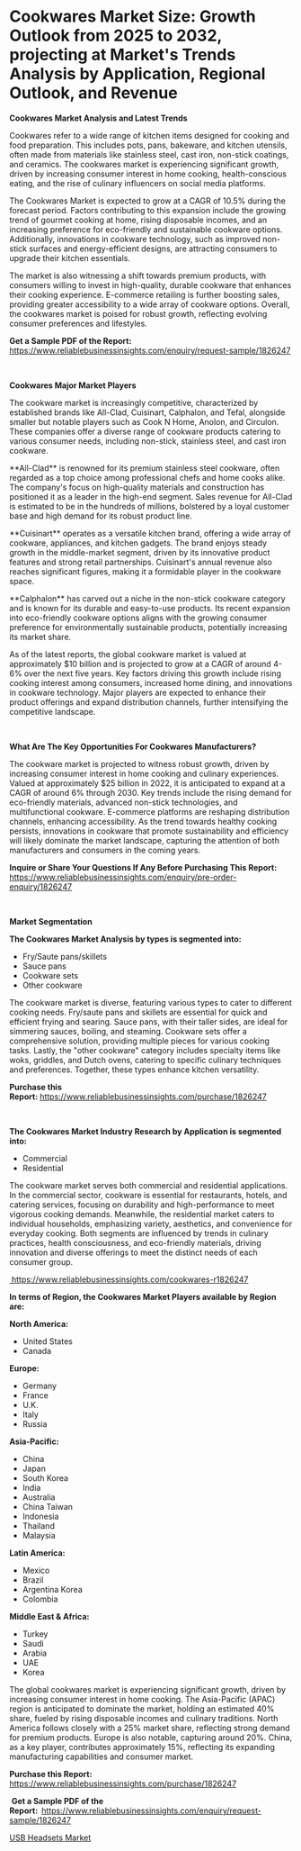 <p><h1>Cookwares Market Size: Growth Outlook from 2025 to 2032, projecting at Market's Trends Analysis by Application, Regional Outlook, and Revenue</h1></p><p><strong>Cookwares Market Analysis and Latest Trends</strong></p>
<p><p>Cookwares refer to a wide range of kitchen items designed for cooking and food preparation. This includes pots, pans, bakeware, and kitchen utensils, often made from materials like stainless steel, cast iron, non-stick coatings, and ceramics. The cookwares market is experiencing significant growth, driven by increasing consumer interest in home cooking, health-conscious eating, and the rise of culinary influencers on social media platforms.</p><p>The Cookwares Market is expected to grow at a CAGR of 10.5% during the forecast period. Factors contributing to this expansion include the growing trend of gourmet cooking at home, rising disposable incomes, and an increasing preference for eco-friendly and sustainable cookware options. Additionally, innovations in cookware technology, such as improved non-stick surfaces and energy-efficient designs, are attracting consumers to upgrade their kitchen essentials.</p><p>The market is also witnessing a shift towards premium products, with consumers willing to invest in high-quality, durable cookware that enhances their cooking experience. E-commerce retailing is further boosting sales, providing greater accessibility to a wide array of cookware options. Overall, the cookwares market is poised for robust growth, reflecting evolving consumer preferences and lifestyles.</p></p>
<p><strong>Get a Sample PDF of the Report:&nbsp;</strong> <a href="https://www.reliablebusinessinsights.com/enquiry/request-sample/1826247?utm_campaign=2125&utm_medium=2&utm_source=Github&utm_content=ia&utm_term=07022025&utm_id=cookwares">https://www.reliablebusinessinsights.com/enquiry/request-sample/1826247</a></p>
<p>&nbsp;</p>
<p><strong>Cookwares Major Market Players</strong></p>
<p><p>The cookware market is increasingly competitive, characterized by established brands like All-Clad, Cuisinart, Calphalon, and Tefal, alongside smaller but notable players such as Cook N Home, Anolon, and Circulon. These companies offer a diverse range of cookware products catering to various consumer needs, including non-stick, stainless steel, and cast iron cookware.</p><p>**All-Clad** is renowned for its premium stainless steel cookware, often regarded as a top choice among professional chefs and home cooks alike. The company's focus on high-quality materials and construction has positioned it as a leader in the high-end segment. Sales revenue for All-Clad is estimated to be in the hundreds of millions, bolstered by a loyal customer base and high demand for its robust product line.</p><p>**Cuisinart** operates as a versatile kitchen brand, offering a wide array of cookware, appliances, and kitchen gadgets. The brand enjoys steady growth in the middle-market segment, driven by its innovative product features and strong retail partnerships. Cuisinart's annual revenue also reaches significant figures, making it a formidable player in the cookware space.</p><p>**Calphalon** has carved out a niche in the non-stick cookware category and is known for its durable and easy-to-use products. Its recent expansion into eco-friendly cookware options aligns with the growing consumer preference for environmentally sustainable products, potentially increasing its market share.</p><p>As of the latest reports, the global cookware market is valued at approximately $10 billion and is projected to grow at a CAGR of around 4-6% over the next five years. Key factors driving this growth include rising cooking interest among consumers, increased home dining, and innovations in cookware technology. Major players are expected to enhance their product offerings and expand distribution channels, further intensifying the competitive landscape.</p></p>
<p>&nbsp;</p>
<p><strong>What Are The Key Opportunities For Cookwares Manufacturers?</strong></p>
<p><p>The cookware market is projected to witness robust growth, driven by increasing consumer interest in home cooking and culinary experiences. Valued at approximately $25 billion in 2022, it is anticipated to expand at a CAGR of around 6% through 2030. Key trends include the rising demand for eco-friendly materials, advanced non-stick technologies, and multifunctional cookware. E-commerce platforms are reshaping distribution channels, enhancing accessibility. As the trend towards healthy cooking persists, innovations in cookware that promote sustainability and efficiency will likely dominate the market landscape, capturing the attention of both manufacturers and consumers in the coming years.</p></p>
<p><strong>Inquire or Share Your Questions If Any Before Purchasing This Report:</strong> <a href="https://www.reliablebusinessinsights.com/enquiry/pre-order-enquiry/1826247?utm_campaign=2125&utm_medium=2&utm_source=Github&utm_content=ia&utm_term=07022025&utm_id=cookwares">https://www.reliablebusinessinsights.com/enquiry/pre-order-enquiry/1826247</a></p>
<p>&nbsp;</p>
<p><strong>Market Segmentation</strong></p>
<p><strong>The Cookwares Market Analysis by types is segmented into:</strong></p>
<p><ul><li>Fry/Saute pans/skillets</li><li>Sauce pans</li><li>Cookware sets</li><li>Other cookware</li></ul></p>
<p><p>The cookware market is diverse, featuring various types to cater to different cooking needs. Fry/saute pans and skillets are essential for quick and efficient frying and searing. Sauce pans, with their taller sides, are ideal for simmering sauces, boiling, and steaming. Cookware sets offer a comprehensive solution, providing multiple pieces for various cooking tasks. Lastly, the "other cookware" category includes specialty items like woks, griddles, and Dutch ovens, catering to specific culinary techniques and preferences. Together, these types enhance kitchen versatility.</p></p>
<p><strong>Purchase this Report:&nbsp;</strong><a href="https://www.reliablebusinessinsights.com/purchase/1826247?utm_campaign=2125&utm_medium=2&utm_source=Github&utm_content=ia&utm_term=07022025&utm_id=cookwares">https://www.reliablebusinessinsights.com/purchase/1826247</a></p>
<p>&nbsp;</p>
<p><strong>The Cookwares Market Industry Research by Application is segmented into:</strong></p>
<p><ul><li>Commercial</li><li>Residential</li></ul></p>
<p><p>The cookware market serves both commercial and residential applications. In the commercial sector, cookware is essential for restaurants, hotels, and catering services, focusing on durability and high-performance to meet vigorous cooking demands. Meanwhile, the residential market caters to individual households, emphasizing variety, aesthetics, and convenience for everyday cooking. Both segments are influenced by trends in culinary practices, health consciousness, and eco-friendly materials, driving innovation and diverse offerings to meet the distinct needs of each consumer group.</p></p>
<p><a href="https://www.reliablebusinessinsights.com/cookwares-r1826247?utm_campaign=2125&utm_medium=2&utm_source=Github&utm_content=ia&utm_term=07022025&utm_id=cookwares">&nbsp;https://www.reliablebusinessinsights.com/cookwares-r1826247</a></p>
<p><strong>In terms of Region, the Cookwares Market Players available by Region are:</strong></p>
<p>
    <p> <strong> North America: </strong>
        <ul>
            <li>United States</li>
            <li>Canada</li>
        </ul>
        </p> 
    <p> <strong> Europe: </strong>
        <ul>
            <li>Germany</li>
            <li>France</li>
            <li>U.K.</li>
            <li>Italy</li>
            <li>Russia</li>
        </ul>
        </p> 
    <p> <strong> Asia-Pacific: </strong>
        <ul>
            <li>China</li>
            <li>Japan</li>
            <li>South Korea</li>
            <li>India</li>
            <li>Australia</li>
            <li>China Taiwan</li>
            <li>Indonesia</li>
            <li>Thailand</li>
            <li>Malaysia</li>
        </ul>
        </p> 
    <p> <strong> Latin America: </strong>
        <ul>
            <li>Mexico</li>
            <li>Brazil</li>
            <li>Argentina Korea</li>
            <li>Colombia</li>
        </ul>
        </p> 
    <p> <strong> Middle East & Africa: </strong>
        <ul>
            <li>Turkey</li>
            <li>Saudi</li>
            <li>Arabia</li>
            <li>UAE</li>
            <li>Korea</li>
        </ul>
    </p>
    </p>
<p><p>The global cookwares market is experiencing significant growth, driven by increasing consumer interest in home cooking. The Asia-Pacific (APAC) region is anticipated to dominate the market, holding an estimated 40% share, fueled by rising disposable incomes and culinary traditions. North America follows closely with a 25% market share, reflecting strong demand for premium products. Europe is also notable, capturing around 20%. China, as a key player, contributes approximately 15%, reflecting its expanding manufacturing capabilities and consumer market.</p></p>
<p><strong>Purchase this Report: </strong><a href="https://www.reliablebusinessinsights.com/purchase/1826247?utm_campaign=2125&utm_medium=2&utm_source=Github&utm_content=ia&utm_term=07022025&utm_id=cookwares">https://www.reliablebusinessinsights.com/purchase/1826247</a></p>
<p>&nbsp;<strong>Get a Sample PDF of the Report:&nbsp;&nbsp;</strong><a href="https://www.reliablebusinessinsights.com/enquiry/request-sample/1826247?utm_campaign=2125&utm_medium=2&utm_source=Github&utm_content=ia&utm_term=07022025&utm_id=cookwares">https://www.reliablebusinessinsights.com/enquiry/request-sample/1826247</a></p>
<p><strong></strong></p>
<p><p><a href="https://github.com/JubayerMia832/Market-Research-Report-List-1/blob/main/usb-headsets-market.md?utm_campaign=2125&utm_medium=2&utm_source=Github&utm_content=ia&utm_term=07022025&utm_id=cookwares">USB Headsets Market</a></p></p>
